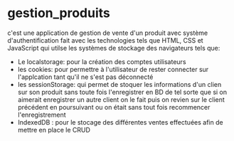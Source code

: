 # gestion_produits

c'est une application de gestion de vente d'un produit avec système d'authentification fait avec les technologies tels que HTML, CSS et JavaScript qui utilse les systèmes de stockage des navigateurs tels que:
* Le localstorage: pour la création des comptes utilisateurs
* les cookies: pour permettre à l'utilisateur de rester connecter sur l'applcation tant qu'il ne s'est pas déconnecté
* les sessionStorage: qui permet de stoquer les informations d'un clien sur son produit sans toute fois l'enregistrer en BD de tel sorte que si on aimerait enregistrer un autre client on le fait puis on revien sur le client précédent en poursuivant ou on était sans tout fois recommencer l'enregistrement
* IndexedDB : pour le stocage des différentes ventes effectuées afin de mettre en place le CRUD 
